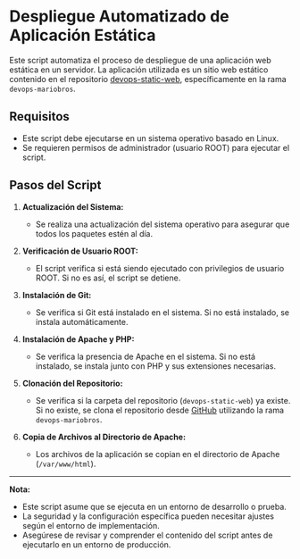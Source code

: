 # Despliegue Automatizado de Aplicación Estática

Este script automatiza el proceso de despliegue de una aplicación web estática en un servidor. La aplicación utilizada es un sitio web estático contenido en el repositorio [devops-static-web](https://github.com/roxsross/devops-static-web), específicamente en la rama `devops-mariobros`.

## Requisitos

- Este script debe ejecutarse en un sistema operativo basado en Linux.
- Se requieren permisos de administrador (usuario ROOT) para ejecutar el script.

## Pasos del Script

1. **Actualización del Sistema:**
   - Se realiza una actualización del sistema operativo para asegurar que todos los paquetes estén al día.

2. **Verificación de Usuario ROOT:**
   - El script verifica si está siendo ejecutado con privilegios de usuario ROOT. Si no es así, el script se detiene.

3. **Instalación de Git:**
   - Se verifica si Git está instalado en el sistema. Si no está instalado, se instala automáticamente.

4. **Instalación de Apache y PHP:**
   - Se verifica la presencia de Apache en el sistema. Si no está instalado, se instala junto con PHP y sus extensiones necesarias.

5. **Clonación del Repositorio:**
   - Se verifica si la carpeta del repositorio (`devops-static-web`) ya existe. Si no existe, se clona el repositorio desde [GitHub](https://github.com/roxsross/devops-static-web) utilizando la rama `devops-mariobros`.

6. **Copia de Archivos al Directorio de Apache:**
   - Los archivos de la aplicación se copian en el directorio de Apache (`/var/www/html`).

---

**Nota:**
- Este script asume que se ejecuta en un entorno de desarrollo o prueba.
- La seguridad y la configuración específica pueden necesitar ajustes según el entorno de implementación.
- Asegúrese de revisar y comprender el contenido del script antes de ejecutarlo en un entorno de producción.
